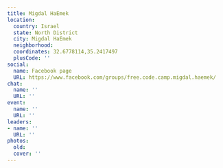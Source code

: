 ```yaml
---
title: Migdal HaEmek
location:
  country: Israel
  state: North District
  city: Migdal HaEmek
  neighborhood: 
  coordinates: 32.6778114,35.2417497
  plusCode: ''
social:
  name: Facebook page
  URL: https://www.facebook.com/groups/free.code.camp.migdal.haemek/
chat:
  name: ''
  URL: ''
event:
  name: ''
  URL: ''
leaders:
- name: ''
  URL: ''
photos:
  old: 
  cover: ''
---
```

